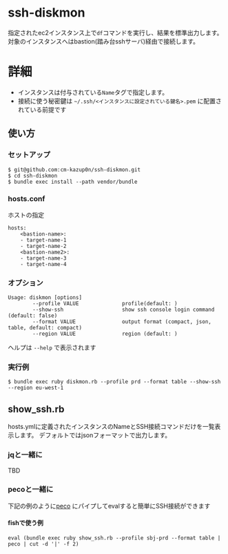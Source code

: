 # ssh-diskmon

指定されたec2インスタンス上で`df`コマンドを実行し、結果を標準出力します。
対象のインスタンスへはbastion(踏み台sshサーバ)経由で接続します。

# 詳細

- インスタンスは付与されている`Name`タグで指定します。
- 接続に使う秘密鍵は `~/.ssh/<インスタンスに設定されている鍵名>.pem` に配置されている前提です


## 使い方

### セットアップ

```
$ git@github.com:cm-kazup0n/ssh-diskmon.git
$ cd ssh-diskmon
$ bundle exec install --path vendor/bundle
```

### hosts.conf

ホストの指定

```
hosts:
    <bastion-name>:
    - target-name-1
    - target-name-2
    <bastion-name2>:
    - target-name-3
    - target-name-4
```

### オプション

```
Usage: diskmon [options]        
        --profile VALUE              profile(default: )
        --show-ssh                   show ssh console login command (default: false)
        --format VALUE               output format (compact, json, table, default: compact)
        --region VALUE               region (default: )
```

ヘルプは `--help` で表示されます


### 実行例

```
$ bundle exec ruby diskmon.rb --profile prd --format table --show-ssh --region eu-west-1
```

## show_ssh.rb

hosts.ymlに定義されたインスタンスのNameとSSH接続コマンドだけを一覧表示します。
デフォルトではjsonフォーマットで出力します。


### jqと一緒に

TBD

### pecoと一緒に

下記の例のように[peco](https://github.com/peco/peco) にパイプしてevalすると簡単にSSH接続ができます

#### fishで使う例

```
eval (bundle exec ruby show_ssh.rb --profile sbj-prd --format table | peco | cut -d '|' -f 2)
```